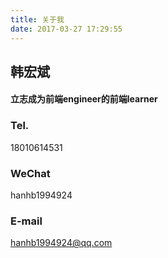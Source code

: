 ```yaml
---
title: 关于我
date: 2017-03-27 17:29:55
---
```

## 韩宏斌    
#### 立志成为前端engineer的前端learner
### Tel.   
18010614531  
### WeChat			    
hanhb1994924  
### E-mail
hanhb1994924@qq.com

